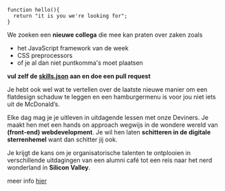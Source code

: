 ```
function hello(){ 
  return "it is you we're looking for"; 
}
```

We zoeken een **nieuwe collega** die mee kan praten over zaken zoals

- het JavaScript framework van de week
- CSS preprocessors
- of je al dan niet puntkomma's moet plaatsen


**vul zelf de [skills.json](https://github.com/devinehowest/hello/blob/master/skills.json) aan en doe een pull request**

Je hebt ook wel wat te vertellen over de laatste nieuwe manier om een flatdesign schaduw te leggen en een hamburgermenu is voor jou niet iets uit de McDonald’s.

Elke dag mag je je uitleven in uitdagende lessen met onze Deviners. 
Je maakt hen met een hands on approach wegwijs in de wondere wereld van **(front-end) webdevelopment**. Je wil hen laten **schitteren in de digitale sterrenhemel** want dan schitter jij ook.

Je krijgt de kans om je organisatorische talenten te ontplooien in verschillende uitdagingen van een alumni café tot een reis naar het nerd wonderland in **Silicon Valley**.

meer info [hier](http://www.howest.be/documenten/vacatures/2015048%20praktijk%20lector%20design%20en%20development.pdf)